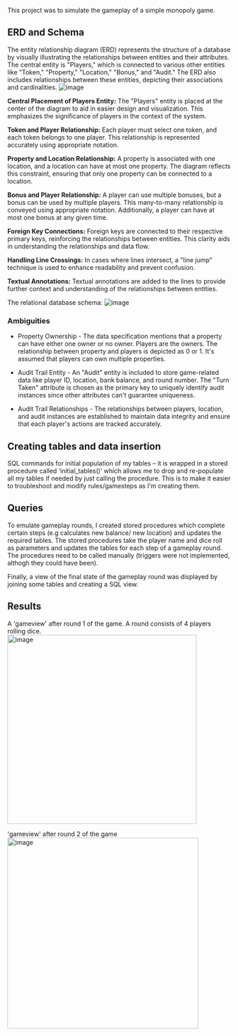 This project was to simulate the gameplay of a simple monopoly game.

## ERD and Schema

The entity relationship diagram (ERD) represents the structure of a database by visually illustrating the relationships between entities and their attributes. The central entity is "Players," which is connected to various other entities like "Token," "Property," "Location," "Bonus," and "Audit." The ERD also includes relationships between these entities, depicting their associations and cardinalities.
![image](https://github.com/aali21/Data-Projects-Portfolio/assets/29689235/f778867d-e6c2-4b94-97cc-ba4c88df3419)

**Central Placement of Players Entity:** The "Players" entity is placed at the center of the diagram to aid in easier design and visualization. This emphasizes the significance of players in the context of the system.

**Token and Player Relationship:** Each player must select one token, and each token belongs to one player. This relationship is represented accurately using appropriate notation.

**Property and Location Relationship:** A property is associated with one location, and a location can have at most one property. The diagram reflects this constraint, ensuring that only one property can be connected to a location.

**Bonus and Player Relationship:** A player can use multiple bonuses, but a bonus can be used by multiple players. This many-to-many relationship is conveyed using appropriate notation. Additionally, a player can have at most one bonus at any given time.

**Foreign Key Connections:** Foreign keys are connected to their respective primary keys, reinforcing the relationships between entities. This clarity aids in understanding the relationships and data flow.

**Handling Line Crossings:** In cases where lines intersect, a "line jump" technique is used to enhance readability and prevent confusion.

**Textual Annotations:** Textual annotations are added to the lines to provide further context and understanding of the relationships between entities.

The relational database schema:
![image](https://github.com/aali21/Data-Projects-Portfolio/assets/29689235/7ea70f8a-dc97-471d-b606-cbc8e6e289df)

### Ambiguities 

- Property Ownership -  The data specification mentions that a property can have either one owner or no owner. Players are the owners. The relationship between property and players is depicted as 0 or 1. It's assumed that players can own multiple properties.

- Audit Trail Entity - An "Audit" entity is included to store game-related data like player ID, location, bank balance, and round number. The "Turn Taken" attribute is chosen as the primary key to uniquely identify audit instances since other attributes can't guarantee uniqueness.

- Audit Trail Relationships - The relationships between players, location, and audit instances are established to maintain data integrity and ensure that each player's actions are tracked accurately.



## Creating tables and data insertion

SQL commands for initial population of my tables – it is wrapped in a stored procedure called ‘initial_tables()’ which allows me to drop and re-populate all my tables if needed by just calling the procedure. This is to make it easier to troubleshoot and modify rules/gamesteps as I'm creating them.

## Queries
To emulate gameplay rounds, I created stored procedures which complete certain steps (e.g calculates new balance/ new location) and updates the required tables. The stored procedures take the player name and dice roll as parameters and updates the tables for each step of a gameplay round. The procedures need to be called manually (triggers were not implemented, althogh they could have been).

Finally, a view of the final state of the gameplay round was displayed by joining some tables and creating a SQL view.
## Results

A 'gameview' after round 1 of the game. A round consists of 4 players rolling dice.
<img width="427" alt="image" src="https://github.com/aali21/Data-Projects-Portfolio/assets/29689235/0d9e9e3d-82b0-4b30-8f17-5a83aa2959d0">

'gameview' after round 2 of the game
<img width="431" alt="image" src="https://github.com/aali21/Data-Projects-Portfolio/assets/29689235/513b5ffd-fb2b-4240-9c2e-b23d84c66258">


